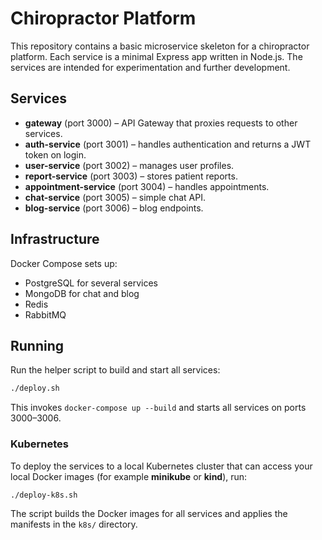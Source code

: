 # Chiropractor Platform

This repository contains a basic microservice skeleton for a chiropractor platform.
Each service is a minimal Express app written in Node.js. The services are intended
for experimentation and further development.

## Services
- **gateway** (port 3000) – API Gateway that proxies requests to other services.
- **auth-service** (port 3001) – handles authentication and returns a JWT token on login.
- **user-service** (port 3002) – manages user profiles.
- **report-service** (port 3003) – stores patient reports.
- **appointment-service** (port 3004) – handles appointments.
- **chat-service** (port 3005) – simple chat API.
- **blog-service** (port 3006) – blog endpoints.

## Infrastructure
Docker Compose sets up:
- PostgreSQL for several services
- MongoDB for chat and blog
- Redis
- RabbitMQ

## Running
Run the helper script to build and start all services:

```bash
./deploy.sh
```
This invokes `docker-compose up --build` and starts all services on ports 3000–3006.

### Kubernetes
To deploy the services to a local Kubernetes cluster that can access your local Docker images (for example **minikube** or **kind**), run:
```bash
./deploy-k8s.sh
```
The script builds the Docker images for all services and applies the manifests in the `k8s/` directory.
